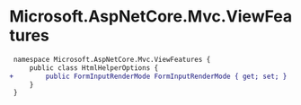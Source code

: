 # Microsoft.AspNetCore.Mvc.ViewFeatures

``` diff
 namespace Microsoft.AspNetCore.Mvc.ViewFeatures {
     public class HtmlHelperOptions {
+        public FormInputRenderMode FormInputRenderMode { get; set; }
     }
 }
```

